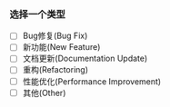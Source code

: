 ### 选择一个类型

- [ ] Bug修复(Bug Fix) 
- [ ] 新功能(New Feature)
- [ ] 文档更新(Documentation Update)
- [ ] 重构(Refactoring)
- [ ] 性能优化(Performance Improvement)
- [ ] 其他(Other)
